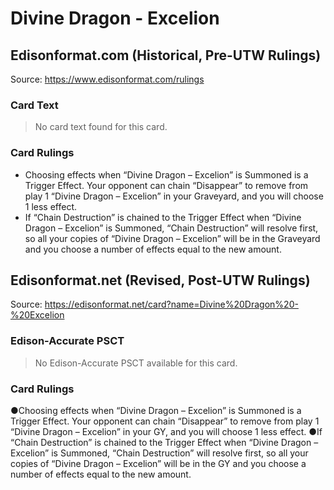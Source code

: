 # Divine Dragon - Excelion

## Edisonformat.com (Historical, Pre-UTW Rulings)

Source: https://www.edisonformat.com/rulings

### Card Text

> No card text found for this card.

### Card Rulings

*   Choosing effects when “Divine Dragon – Excelion” is Summoned is a Trigger Effect. Your opponent can chain “Disappear” to remove from play 1 “Divine Dragon – Excelion” in your Graveyard, and you will choose 1 less effect.
*   If “Chain Destruction” is chained to the Trigger Effect when “Divine Dragon – Excelion” is Summoned, “Chain Destruction” will resolve first, so all your copies of “Divine Dragon – Excelion” will be in the Graveyard and you choose a number of effects equal to the new amount.

## Edisonformat.net (Revised, Post-UTW Rulings)

Source: https://edisonformat.net/card?name=Divine%20Dragon%20-%20Excelion

### Edison-Accurate PSCT

> No Edison-Accurate PSCT available for this card.

### Card Rulings

●Choosing effects when “Divine Dragon – Excelion” is Summoned is a Trigger Effect. Your opponent can chain “Disappear” to remove from play 1 “Divine Dragon – Excelion” in your GY, and you will choose 1 less effect.
●If “Chain Destruction” is chained to the Trigger Effect when “Divine Dragon – Excelion” is Summoned, “Chain Destruction” will resolve first, so all your copies of “Divine Dragon – Excelion” will be in the GY and you choose a number of effects equal to the new amount.
            